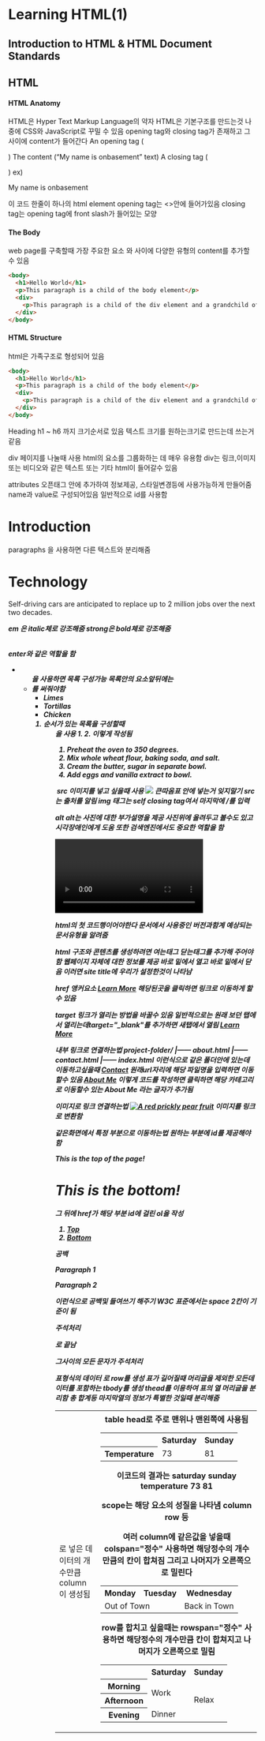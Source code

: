 Learning HTML(1)
=============
Introduction to HTML & HTML Document Standards
----------------------------------------------
## HTML
#### HTML Anatomy
HTML은 Hyper Text Markup Language의 약자
HTML은 기본구조를 만드는것 나중에 CSS와 JavaScript로 꾸밀 수 있음
opening tag와 closing tag가 존재하고 그 사이에 content가 들어간다
An opening tag (<p>)
The content (“My name is onbasement” text)
A closing tag (</p>)
ex) <p>My name is onbasement</p>
이 코드 한줄이 하나의 html element
opening tag는 <>안에 들어가있음
closing tag는 opening tag에 front slash가 들어있는 모양

#### The Body
web page를 구축할때 가장 주요한 요소 <body>와 </body>사이에 다양한 유형의 content를 추가할 수 있음
```html
<body> 
  <h1>Hello World</h1>
  <p>This paragraph is a child of the body element</p>
  <div>
    <p>This paragraph is a child of the div element and a grandchild of the body element</p>  
  </div> 
</body>
```

#### HTML Structure
html은 가족구조로 형성되어 있음
```html
<body>
  <h1>Hello World</h1>
  <p>This paragraph is a child of the body element</p>
  <div>
    <p>This paragraph is a child of the div element and a grandchild of the body element</p>  
  </div> 
</body>
```
Heading
h1 ~ h6 까지 크기순서로 있음
텍스트 크기를 원하는크기로 만드는데 쓰는거 같음

div
페이지를 나눌때 사용 html의 요소를 그룹화하는 데 매우 유용함
div는 링크,이미지 또는 비디오와 같은 텍스트 또는 기타 html이 들어갈수 있음

attributes
오픈태그 안에 추가하여 정보제공, 스타일변경등에 사용가능하게 만들어줌
name과 value로 구성되어있음
일반적으로 id를 사용함
<div id="intro">
  <h1>Introduction</h1>
</div>

<p> paragraphs
<span> 을 사용하면 다른 텍스트와 분리해줌
<div>
  <h1>Technology</h1>
</div>
<div>
  <p><span>Self-driving cars</span> are anticipated to replace up to 2 million jobs over the next two decades.</p>
</div>

<em> <strong>
em 은 italic체로 강조해줌
strong은 bold체로 강조해줌

<br>
enter와 같은 역할을 함

<ul> <li>
<ul>을 사용하면 목록 구성가능
목록안의 요소앞뒤에는 <li>를 써줘야함
<ul>
  <li>Limes</li>
  <li>Tortillas</li>
  <li>Chicken</li>
</ul>

<ol> <li>
순서가 있는 목록을 구성할때 <ol>을 사용
1. 2. 이렇게 작성됨
<ol>
  <li>Preheat the oven to 350 degrees.</li>
  <li>Mix whole wheat flour, baking soda, and salt.</li>
  <li>Cream the butter, sugar in separate bowl.</li>
  <li>Add eggs and vanilla extract to bowl.</li>
</ol>

<img> src
이미지를 넣고 싶을때 사용
<img src="image-location.jpg" />
큰따옴표 안에 넣는거 잊지말기
src는 출처를 알림
img 태그는 self closing tag여서 마지막에 /를 입력

alt
alt는 사진에 대한 부가설명을 제공
사진위에 올려두고 볼수도 있고 시각장애인에게 도움 또한 검색엔진에서도 중요한 역할을 함

<video> width height controls
여는태그와 닫는태그가 모두 필요함
width height를 통해 브라우저에 표시되는 비디오의 크기를 설정함 controls는 기본 비디오 컨트롤을 포함하도록 브라우저에 지시함
여는태그 닫는태그 사이에 있는 텍스트는 브라우저가 비디오를 표시할수 없을때 표시됨


<!DOCTYPE html>
html의 첫 코드행이어야한다
문서에서 사용중인 버전과함계 예상되는 문서유형을 알려줌

<html>
html 구조와 콘텐츠를 생성하려면 여는태그 닫는태그를 추가해 주어야함

<head>
웹페이지 자체에 대한 정보를 제공
<html> 바로 밑에서 열고 바로 밑에서 닫음

<title>
<head>안에서 태그에 지정된 제목을 표시함
<!DOCTYPE html>
<html>
  <head>
    <title>My Coding Journal</title>
  </head>
</html>
이러면 site title에 우리가 설정한것이 나타남

<a> href
앵커요소
<a href="https://en.wikipedia.org/wiki/Brown_bear">Learn More</a>
해당된곳을 클릭하면 링크로 이동하게 할수 있음

target
링크가 열리는 방법을 바꿀수 있음
일반적으로는 원래 보던 탭에서 열리는데target="_blank"를 추가하면 새탭에서 열림
<a href="https://en.wikipedia.org/wiki/Brown_bear" target="_blank">Learn More</a>

내부 링크로 연결하는법
project-folder/
|—— about.html
|—— contact.html
|—— index.html
이런식으로 같은 폴더안에 있는데 이동하고싶을때 <a href="./contact.html">Contact</a> 원래url자리에 해당 파일명을 입력하면 이동할수 있음
<a href="./aboutme.html">About Me</a>
이렇게 코드를 작성하면 클릭하면 해당 카테고리로 이동할수 있는 About Me 라는 글자가 추가됨

이미지로 링크 연결하는법
<a href="https://en.wikipedia.org/wiki/Opuntia" target="_blank"><img src="https://www.Prickly_Pear_Closeup.jpg" alt="A red prickly pear fruit"/></a>
이미지를 링크로 변환함

같은화면에서 특정 부분으로 이동하는법
원하는 부분에 id를 제공해야함
<p id="top">This is the top of the page!</p>
<h1 id="bottom">This is the bottom! </h1>
그 뒤에 href가 해당 부분 id에 걸린 ol을 작성
<ol>
  <li><a href="#top">Top</a></li>
  <li><a href="#bottom">Bottom</a></li>
</ol>

공백
<body>
    <p>Paragraph 1</p>
    <p>Paragraph 2</p>
</body>
이런식으로 공백및 들여쓰기 해주기
W3C 표준에서는 space 2칸이 기준이 됨

주석처리
<!-- 으로 시작해서 -->로 끝남
그사이의 모든 문자가 주석처리

<table>
표형식의 데이터
<tr>로 row를 생성
<td>로 넣은 데이터의 개수만큼 column이 생성됨
<th> table head로 주로 맨위나 맨왼쪽에 사용됨
<table>
  <tr>
    <th></th>
    <th scope="col">Saturday</th>
    <th scope="col">Sunday</th>
  </tr>
  <tr>
    <th scope="row">Temperature</th>
    <td>73</td>
    <td>81</td>
  </tr>
</table>
이코드의 결과는
           saturday sunday
temperature   73      81

scope는 해당 요소의 성질을 나타냄 column row 등

여러 column에 같은값을 넣을때 colspan="정수" 사용하면 해당정수의 개수만큼의 칸이 합쳐짐 그리고 나머지가 오른쪽으로 밀린다
<table>
  <tr>
    <th>Monday</th>
    <th>Tuesday</th>
    <th>Wednesday</th>
  </tr>
  <tr>
    <td colspan="2">Out of Town</td>
    <td>Back in Town</td>
  </tr>
</table>

row를 합치고 싶을때는 rowspan="정수" 사용하면 해당정수의 개수만큼 칸이 합쳐지고 나머지가 오른쪽으로 밀림
<table>
  <tr> <!-- Row 1 -->
    <th></th>
    <th>Saturday</th>
    <th>Sunday</th>
  </tr>
  <tr> <!-- Row 2 -->
    <th>Morning</th>
    <td rowspan="2">Work</td>
    <td rowspan="3">Relax</td>
  </tr>
  <tr> <!-- Row 3 -->
    <th>Afternoon</th>
  </tr>
  <tr> <!-- Row 4 -->
    <th>Evening</th>
    <td>Dinner</td>
  </tr>
</table>

<tbody>
표가 길어질때 머리글을 제외한 모든데이터를 포함하는 tbody를 생성

<thead>
thead를 이용하여 표의 열 머리글을 분리함

<tfoot>
총 합계등 마지막열의 정보가 특별한 것일때 분리해줌

